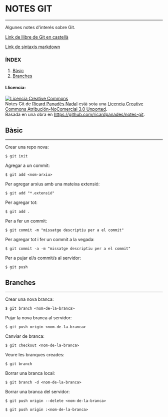 # NOTES GIT
---

Algunes notes d'interés sobre Git.

[Link de llibre de Git en castellà](http://git-scm.com/book/es)

[Link de sintaxis markdown](https://github.com/adam-p/markdown-here/wiki/Markdown-Cheatsheet)

### ÍNDEX
1. [Bàsic](https://github.com/ricardpanades/notes-git#basic)
2. [Branches](https://github.com/ricardpanades/notes-git#branches)



#### Llicencia:
<a rel="license" href="http://creativecommons.org/licenses/by-nc/3.0/deed.es_CO"><img alt="Licencia Creative Commons" style="border-width:0" src="http://i.creativecommons.org/l/by-nc/3.0/88x31.png" /></a><br /><span xmlns:dct="http://purl.org/dc/terms/" href="http://purl.org/dc/dcmitype/Text" property="dct:title" rel="dct:type">Notes Git</span> de <a xmlns:cc="http://creativecommons.org/ns#" href="http://ricardpanades.com" property="cc:attributionName" rel="cc:attributionURL">Ricard Panadès Nadal</a> està sota una <a rel="license" href="http://creativecommons.org/licenses/by-nc/3.0/deed.es_CO">Licencia Creative Commons Atribución-NoComercial 3.0 Unported</a>.<br />Basada en una obra en <a xmlns:dct="http://purl.org/dc/terms/" href="https://github.com/ricardpanades/notes-git" rel="dct:source">https://github.com/ricardpanades/notes-git</a>.



## Bàsic
---

Crear una repo nova:
```
$ git init
```

Agregar a un commit:
```
$ git add <nom-arxiu>
```
Per agregar arxius amb una mateixa extensió:
```
$ git add "*.extensió"
```
Per agregar tot:
```
$ git add .
```

Per a fer un commit:
```
$ git commit -m "missatge descriptiu per a el commit"
```

Per agregar tot i fer un commit a la vegada:
```
$ git commit -a -m "missatge descriptiu per a el commit"
```

Per a pujar el/s commit/s al servidor:
```
$ git push
```



## Branches
---

Crear una nova branca:
```
$ git branch <nom-de-la-branca>
```

Pujar la nova branca al servidor:
```
$ git push origin <nom-de-la-branca>
```

Canviar de branca:
```
$ git checkout <nom-de-la-branca>
```

Veure les branques creades:
```
$ git branch
```

Borrar una branca local:
```
$ git branch -d <nom-de-la-branca>
```

Borrar una branca del servidor:
```
$ git push origin --delete <nom-de-la-branca>
```
```
$ git push origin :<nom-de-la-branca>
```


